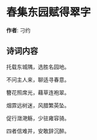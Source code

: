 # 春集东园赋得翠字

**作者**: 刁约

## 诗词内容

托载东城隅，选胜名园地。

不问主人来，聊适寻春意。

簪花照席光，藉草连袍翠。

烟霏远树迷，风腊繁英坠。

促行潋滟觞，少驻雍容骑。

四者信难并，安敢辞沉醉。

